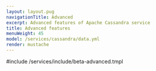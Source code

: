 ```yaml
---
layout: layout.pug
navigationTitle: Advanced
excerpt: Advanced features of Apache Cassandra service
title: Advanced features
menuWeight: 45
model: /services/cassandra/data.yml
render: mustache
---
```


#include /services/include/beta-advanced.tmpl
